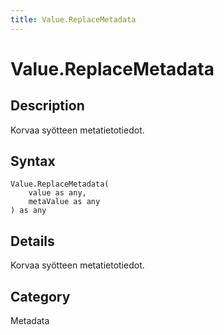 ```yaml
---
title: Value.ReplaceMetadata
---
```


# Value.ReplaceMetadata


## Description

Korvaa syötteen metatietotiedot.


## Syntax

```powerquery
Value.ReplaceMetadata(
    value as any,
    metaValue as any
) as any
```


## Details

Korvaa syötteen metatietotiedot.



## Category
Metadata
